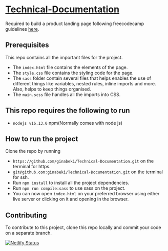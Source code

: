 # [Technical-Documentation](https://github.com/ginabeki/Technical-Documentation)
Required to build a product landing page following freecodecamp guidelines [here](https://www.freecodecamp.org/learn/responsive-web-design/responsive-web-design-projects/build-a-technical-documentation-page).

## Prerequisites
This repo contains all the important files for the project.

- The `index.html` file contains the elements of the page.
- The `style.css` file contains the styling code for the page.
- The `sass` folder contain several files that helps enables the use of different things like variables, nested rules, inline imports and more. Also, helps   to keep things organised.
- The `main.scss` file handles all the imports into CSS.

## This repo requires the following to run
- `nodejs v16.13.0`
 npm(Normally comes with node js)

## How to run the project
Clone the repo by running
- `https://github.com/ginabeki/Technical-Documentation.git` on the terminal for https.
- `git@github.com:ginabeki/Technical-Documentation.git` on the terminal for ssh.
- Run `npm install` to install all the project dependencies.
- Run `npm run compile:sass` to use sass on the project.
- You can now open `index.html` on your preferred browser using either live server or clicking on it and opening in the browser.

## Contributing
To contribute to this project, clone this repo locally and commit your code on a separate branch.

[![Netlify Status](https://api.netlify.com/api/v1/badges/6118b7ed-226a-4bfe-95a9-7afcb6ae2d99/deploy-status)](https://app.netlify.com/sites/technical-documentation-project/deploys)
